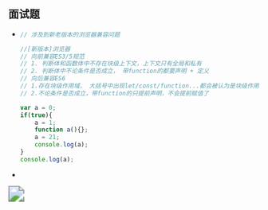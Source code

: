 ## 面试题

- ```javascript
  // 涉及到新老版本的浏览器兼容问题

  //[新版本]浏览器
  // 向前兼容ES3/5规范
  // 1. 判断体和函数体中不存在块级上下文，上下文只有全局和私有
  // 2. 判断体中不论条件是否成立， 带function的都要声明 + 定义
  // 向后兼容ES6
  // 1.存在块级作用域， 大括号中出现let/const/function...都会被认为是块级作用域
  // 2.不论条件是否成立，带function的只提前声明，不会提前赋值了

  var a = 0;
  if(true){
      a = 1;
      function a(){};
      a = 21;
      console.log(a);
  }
  console.log(a);
  ```

-   ```

  <img src="../\imgs\01.png" style="zoom:200%;" />

  ```

